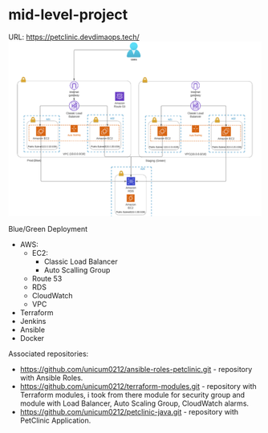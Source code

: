 # mid-level-project
URL: https://petclinic.devdimaops.tech/
![Photo](AWS-infrastructure.png)

Blue/Green Deployment
- AWS:
  - EC2:
    - Classic Load Balancer
    - Auto Scalling Group
  - Route 53
  - RDS
  - CloudWatch
  - VPC
- Terraform
- Jenkins
- Ansible
- Docker


Associated repositories:
- https://github.com/unicum0212/ansible-roles-petclinic.git - repository with Ansible Roles.
- https://github.com/unicum0212/terraform-modules.git - repository with Terraform modules, i took from there module for security group and module with Load Balancer, Auto Scaling Group, CloudWatch alarms.
- https://github.com/unicum0212/petclinic-java.git - repository with PetClinic Application.
